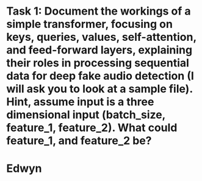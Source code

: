 # Task 1: Document the workings of a simple transformer, focusing on keys, queries, values, self-attention, and feed-forward layers, explaining their roles in processing sequential data for deep fake audio detection (I will ask you to look at a sample file). Hint, assume input is a three dimensional input (batch_size, feature_1, feature_2). What could feature_1, and feature_2 be? 

# Edwyn